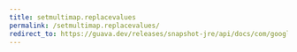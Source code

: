 ```yaml
---
title: setmultimap.replacevalues
permalink: /setmultimap.replacevalues/
redirect_to: https://guava.dev/releases/snapshot-jre/api/docs/com/google/common/collect/SetMultimap.html#replaceValues-K-java.lang.Iterable-
---
```

